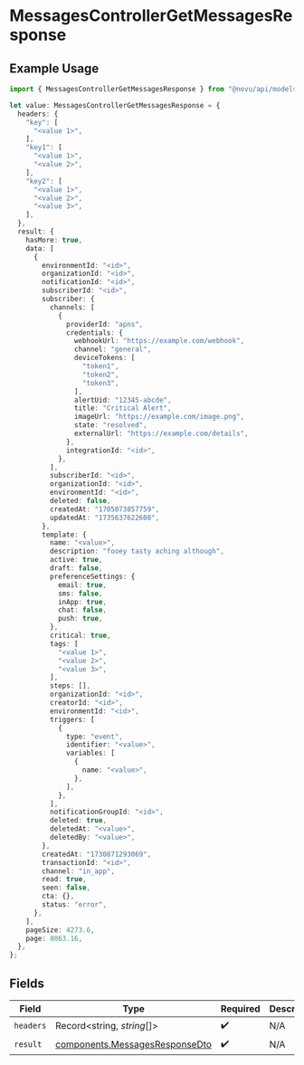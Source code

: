 # MessagesControllerGetMessagesResponse

## Example Usage

```typescript
import { MessagesControllerGetMessagesResponse } from "@novu/api/models/operations";

let value: MessagesControllerGetMessagesResponse = {
  headers: {
    "key": [
      "<value 1>",
    ],
    "key1": [
      "<value 1>",
      "<value 2>",
    ],
    "key2": [
      "<value 1>",
      "<value 2>",
      "<value 3>",
    ],
  },
  result: {
    hasMore: true,
    data: [
      {
        environmentId: "<id>",
        organizationId: "<id>",
        notificationId: "<id>",
        subscriberId: "<id>",
        subscriber: {
          channels: [
            {
              providerId: "apns",
              credentials: {
                webhookUrl: "https://example.com/webhook",
                channel: "general",
                deviceTokens: [
                  "token1",
                  "token2",
                  "token3",
                ],
                alertUid: "12345-abcde",
                title: "Critical Alert",
                imageUrl: "https://example.com/image.png",
                state: "resolved",
                externalUrl: "https://example.com/details",
              },
              integrationId: "<id>",
            },
          ],
          subscriberId: "<id>",
          organizationId: "<id>",
          environmentId: "<id>",
          deleted: false,
          createdAt: "1705073857759",
          updatedAt: "1735637622608",
        },
        template: {
          name: "<value>",
          description: "fooey tasty aching although",
          active: true,
          draft: false,
          preferenceSettings: {
            email: true,
            sms: false,
            inApp: true,
            chat: false,
            push: true,
          },
          critical: true,
          tags: [
            "<value 1>",
            "<value 2>",
            "<value 3>",
          ],
          steps: [],
          organizationId: "<id>",
          creatorId: "<id>",
          environmentId: "<id>",
          triggers: [
            {
              type: "event",
              identifier: "<value>",
              variables: [
                {
                  name: "<value>",
                },
              ],
            },
          ],
          notificationGroupId: "<id>",
          deleted: true,
          deletedAt: "<value>",
          deletedBy: "<value>",
        },
        createdAt: "1730871293069",
        transactionId: "<id>",
        channel: "in_app",
        read: true,
        seen: false,
        cta: {},
        status: "error",
      },
    ],
    pageSize: 4273.6,
    page: 8063.16,
  },
};
```

## Fields

| Field                                                                            | Type                                                                             | Required                                                                         | Description                                                                      |
| -------------------------------------------------------------------------------- | -------------------------------------------------------------------------------- | -------------------------------------------------------------------------------- | -------------------------------------------------------------------------------- |
| `headers`                                                                        | Record<string, *string*[]>                                                       | :heavy_check_mark:                                                               | N/A                                                                              |
| `result`                                                                         | [components.MessagesResponseDto](../../models/components/messagesresponsedto.md) | :heavy_check_mark:                                                               | N/A                                                                              |